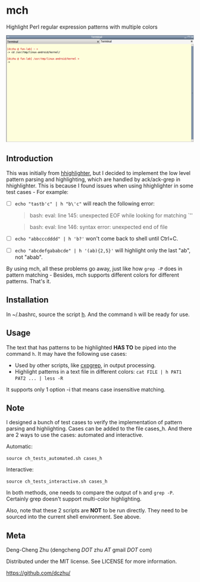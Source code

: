 # mch
Highlight Perl regular expression patterns with multiple colors

![Alt Text](https://github.com/dczhu/mch/blob/master/res/h.gif)

## Introduction
This was initially from [hhighlighter](https://github.com/paoloantinori/hhighlighter), but I decided to implement the low level pattern parsing and highlighting, which are handled by ack/ack-grep in hhighlighter. This is because I found issues when using hhighlighter in some test cases - For example:

- [ ] ```echo "tastb'c" | h "b\'c"``` will reach the following error:
  > bash: eval: line 145: unexpected EOF while looking for matching \`''

  > bash: eval: line 146: syntax error: unexpected end of file
- [ ] ```echo "abbcccdddd" | h 'b?'``` won't come back to shell until Ctrl+C.
- [ ] ```echo "abcdefgababcde" | h '(ab){2,5}'``` will highlight only the last "ab", not "abab".

By using mch, all these problems go away, just like how ```grep -P``` does in pattern matching - Besides, mch supports different colors for different patterns. That's it.

## Installation
In ~/.bashrc, source the script [h](https://github.com/dczhu/mch/blob/master/h). And the command ```h``` will be ready for use.

## Usage
The text that has patterns to be highlighted **HAS TO** be piped into the command ```h```. It may have the following use cases:

* Used by other scripts, like [cxpgrep](https://github.com/dczhu/cxpgrep/blob/master/cxpgrep), in output processing.
* Highlight patterns in a text file in different colors: ```cat FILE | h PAT1 PAT2 ... | less -R```

It supports only 1 option -i that means case insensitive matching.

## Note
I designed a bunch of test cases to verify the implementation of pattern parsing and highlighting. Cases can be added to the file cases_h. And there are 2 ways to use the cases: automated and interactive.

Automatic:

```source ch_tests_automated.sh cases_h```

Interactive:

```source ch_tests_interactive.sh cases_h```

In both methods, one needs to compare the output of ```h``` and ```grep -P```. Certainly grep doesn't support multi-color highlighting.

Also, note that these 2 scripts are **NOT** to be run directly. They need to be sourced into the current shell environment. See above.

## Meta
Deng-Cheng Zhu (dengcheng _DOT_ zhu _AT_ gmail _DOT_ com)

Distributed under the MIT license. See LICENSE for more information.

https://github.com/dczhu/
